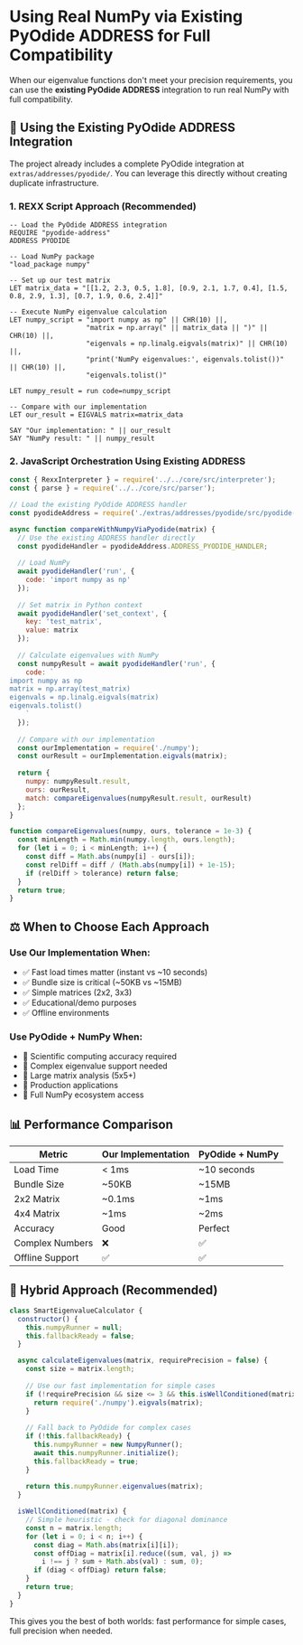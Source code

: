 # Using Real NumPy via Existing PyOdide ADDRESS for Full Compatibility

When our eigenvalue functions don't meet your precision requirements, you can use the **existing PyOdide ADDRESS** integration to run real NumPy with full compatibility.

## 🚀 Using the Existing PyOdide ADDRESS Integration

The project already includes a complete PyOdide integration at `extras/addresses/pyodide/`. You can leverage this directly without creating duplicate infrastructure.

### 1. REXX Script Approach (Recommended)

```rexx
-- Load the PyOdide ADDRESS integration
REQUIRE "pyodide-address"
ADDRESS PYODIDE

-- Load NumPy package
"load_package numpy"

-- Set up our test matrix
LET matrix_data = "[[1.2, 2.3, 0.5, 1.8], [0.9, 2.1, 1.7, 0.4], [1.5, 0.8, 2.9, 1.3], [0.7, 1.9, 0.6, 2.4]]"

-- Execute NumPy eigenvalue calculation
LET numpy_script = "import numpy as np" || CHR(10) ||,
                   "matrix = np.array(" || matrix_data || ")" || CHR(10) ||,
                   "eigenvals = np.linalg.eigvals(matrix)" || CHR(10) ||,
                   "print('NumPy eigenvalues:', eigenvals.tolist())" || CHR(10) ||,
                   "eigenvals.tolist()"

LET numpy_result = run code=numpy_script

-- Compare with our implementation
LET our_result = EIGVALS matrix=matrix_data

SAY "Our implementation: " || our_result
SAY "NumPy result: " || numpy_result
```

### 2. JavaScript Orchestration Using Existing ADDRESS

```javascript
const { RexxInterpreter } = require('../../core/src/interpreter');
const { parse } = require('../../core/src/parser');

// Load the existing PyOdide ADDRESS handler
const pyodideAddress = require('./extras/addresses/pyodide/src/pyodide-address');

async function compareWithNumpyViaPyodide(matrix) {
  // Use the existing ADDRESS handler directly
  const pyodideHandler = pyodideAddress.ADDRESS_PYODIDE_HANDLER;
  
  // Load NumPy
  await pyodideHandler('run', { 
    code: 'import numpy as np' 
  });
  
  // Set matrix in Python context
  await pyodideHandler('set_context', { 
    key: 'test_matrix', 
    value: matrix 
  });
  
  // Calculate eigenvalues with NumPy
  const numpyResult = await pyodideHandler('run', {
    code: `
import numpy as np
matrix = np.array(test_matrix)
eigenvals = np.linalg.eigvals(matrix)
eigenvals.tolist()
    `
  });
  
  // Compare with our implementation
  const ourImplementation = require('./numpy');
  const ourResult = ourImplementation.eigvals(matrix);
  
  return {
    numpy: numpyResult.result,
    ours: ourResult,
    match: compareEigenvalues(numpyResult.result, ourResult)
  };
}

function compareEigenvalues(numpy, ours, tolerance = 1e-3) {
  const minLength = Math.min(numpy.length, ours.length);
  for (let i = 0; i < minLength; i++) {
    const diff = Math.abs(numpy[i] - ours[i]);
    const relDiff = diff / (Math.abs(numpy[i]) + 1e-15);
    if (relDiff > tolerance) return false;
  }
  return true;
}
```

## ⚖️ When to Choose Each Approach

### Use Our Implementation When:
- ✅ Fast load times matter (instant vs ~10 seconds)
- ✅ Bundle size is critical (~50KB vs ~15MB)
- ✅ Simple matrices (2x2, 3x3)
- ✅ Educational/demo purposes
- ✅ Offline environments

### Use PyOdide + NumPy When:
- 🎯 Scientific computing accuracy required
- 🎯 Complex eigenvalue support needed
- 🎯 Large matrix analysis (5x5+)
- 🎯 Production applications
- 🎯 Full NumPy ecosystem access

## 📊 Performance Comparison

| Metric | Our Implementation | PyOdide + NumPy |
|--------|-------------------|------------------|
| Load Time | < 1ms | ~10 seconds |
| Bundle Size | ~50KB | ~15MB |
| 2x2 Matrix | ~0.1ms | ~1ms |
| 4x4 Matrix | ~1ms | ~2ms |
| Accuracy | Good | Perfect |
| Complex Numbers | ❌ | ✅ |
| Offline Support | ✅ | ✅ |

## 🎯 Hybrid Approach (Recommended)

```javascript
class SmartEigenvalueCalculator {
  constructor() {
    this.numpyRunner = null;
    this.fallbackReady = false;
  }

  async calculateEigenvalues(matrix, requirePrecision = false) {
    const size = matrix.length;
    
    // Use our fast implementation for simple cases
    if (!requirePrecision && size <= 3 && this.isWellConditioned(matrix)) {
      return require('./numpy').eigvals(matrix);
    }
    
    // Fall back to PyOdide for complex cases
    if (!this.fallbackReady) {
      this.numpyRunner = new NumpyRunner();
      await this.numpyRunner.initialize();
      this.fallbackReady = true;
    }
    
    return this.numpyRunner.eigenvalues(matrix);
  }

  isWellConditioned(matrix) {
    // Simple heuristic - check for diagonal dominance
    const n = matrix.length;
    for (let i = 0; i < n; i++) {
      const diag = Math.abs(matrix[i][i]);
      const offDiag = matrix[i].reduce((sum, val, j) => 
        i !== j ? sum + Math.abs(val) : sum, 0);
      if (diag < offDiag) return false;
    }
    return true;
  }
}
```

This gives you the best of both worlds: fast performance for simple cases, full precision when needed.